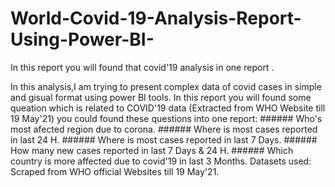 # World-Covid-19-Analysis-Report-Using-Power-BI-
In this report you will found that covid'19  analysis  in one report .


In this analysis,I am trying to present complex data of covid cases in simple and gisual format using power BI tools.
In this report you will found some queation which is related to COVID'19 data (Extracted from WHO Website till 19 May'21)
  you could found these questions into one report:
	###### Who's most afected region due to corona.
	###### Where is most cases reported in last 24 H.
	###### Where is most cases reported in last 7 Days.
	###### How many new cases reported in last 7 Days & 24 H.
	###### Which country is more affected due to covid'19 in  last 3 Months.
Datasets used: Scraped from WHO official Websites till 19 May'21.
